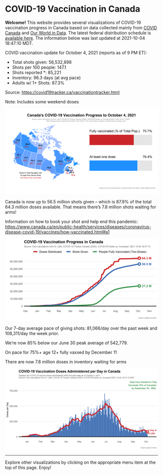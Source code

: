 COVID-19 Vaccination in Canada
==============================

**Welcome!** This website provides several visualizations of COVID-19
vaccination progress in Canada based on data collected mainly from
[COVID Canada](https://covid19tracker.ca/vaccinationtracker.html) and
[Our World in Data](https://ourworldindata.org/covid-vaccinations). The
latest federal distribution schedule is [available
here](https://www.canada.ca/en/public-health/services/diseases/2019-novel-coronavirus-infection/prevention-risks/covid-19-vaccine-treatment/vaccine-rollout.html).
The information below was last updated at 2021-10-04 18:47:10 MDT.

COVID vaccination update for October 4, 2021 (reports as of 9 PM ET):

-   Total shots given: 56,532,898
-   Shots per 100 people: 147.1
-   Shots reported \*: 85,221
-   Inventory: 96.3 days (at avg pace)
-   Adults w/ 1+ Shots: 87.3%

Source:
<a href="https://covid19tracker.ca/vaccinationtracker.html" class="uri">https://covid19tracker.ca/vaccinationtracker.html</a>

Note: Includes some weekend doses

![](Plots/plot_main.png)

Canada is now up to 56.5 million shots given – which is 87.9% of the
total 64.3 million doses available. That means there’s 7.8 million shots
waiting for arms!

Information on how to book your shot and help end this pandemic:
<a href="https://www.canada.ca/en/public-health/services/diseases/coronavirus-disease-covid-19/vaccines/how-vaccinated.html#a1" class="uri">https://www.canada.ca/en/public-health/services/diseases/coronavirus-disease-covid-19/vaccines/how-vaccinated.html#a1</a>

![](Plots/plot_total.png)

Our 7-day average pace of giving shots: 81,066/day over the past week
and 108,311/day the week prior.

We’re now 85% below our June 30 peak average of 542,779.

On pace for 75%+ age 12+ fully vaxxed by December 11

There are now 7.8 million doses in inventory waiting for arms

![](Plots/pace_national.png)

------------------------------------------------------------------------

Explore other visualizations by clicking on the appropriate menu item at
the top of this page. Enjoy!
